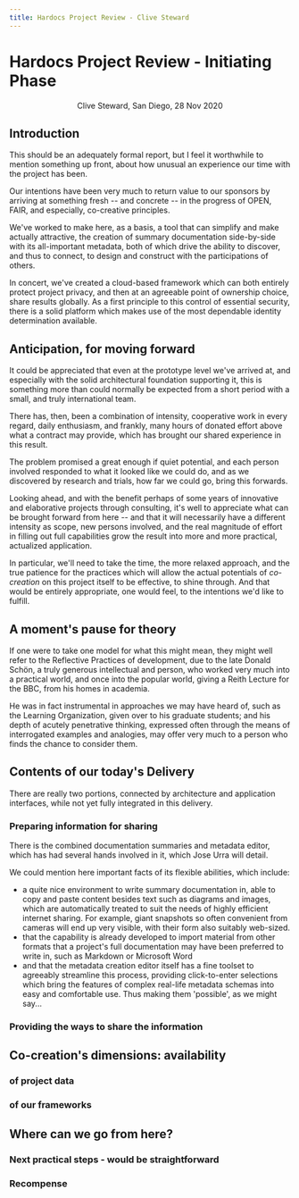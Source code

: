 ```yaml
---
title: Hardocs Project Review - Clive Steward
---
```

# Hardocs Project Review - Initiating Phase
<p style="text-align: center;">Clive Steward, San Diego, 28 Nov 2020</p>

## Introduction

This should be an adequately formal report, but I feel it worthwhile to mention something up front, about how unusual an experience our time with the project has been.

Our intentions have been very much to return value to our sponsors by arriving at something fresh -- and concrete -- in the progress of OPEN, FAIR, and especially, co-creative principles.

We've worked to make here, as a basis, a tool that can simplify and make actually attractive, the creation of summary documentation side-by-side with its all-important metadata, both of which drive the ability to discover, and thus to connect, to design and construct with the participations of others.

In concert, we've created a cloud-based framework which can both entirely protect project privacy, and then at an agreeable point of ownership choice, share results globally. As a first principle to this control of essential security, there is a solid platform which makes use of the most dependable identity determination available.

## Anticipation, for moving forward

It could be appreciated that even at the prototype level we've arrived at, and especially with the solid architectural foundation supporting it, this is something more than could normally be expected from a short period with a small, and truly international team.

There has, then, been a combination of intensity, cooperative work in every regard, daily enthusiasm, and frankly, many hours of donated effort above what a contract may provide, which has brought our shared experience in this result.

The problem promised a great enough if quiet potential, and each person involved responded to what it looked like we could do, and as we discovered by research and trials, how far we could go, bring this forwards.

Looking ahead, and with the benefit perhaps of some years of innovative and elaborative projects through consulting, it's well to appreciate what can be brought forward from here -- and that it will necessarily have a different intensity as scope, new persons involved, and the real magnitude of effort in filling out full capabilities grow the result into more and more practical, actualized application.

In particular, we'll need to take the time, the more relaxed approach, and the true patience for the practices which will allow the actual potentials of *co-creation* on this project itself to be effective, to shine through. And that would be entirely appropriate, one would feel, to the intentions we'd like to fulfill.

## A moment's pause for theory

If one were to take one model for what this might mean, they might well refer to the Reflective Practices of development, due to the late Donald Schön, a truly generous intellectual and person, who worked very much into a practical world, and once into the popular world, giving a Reith Lecture for the BBC, from his homes in academia.

 He was in fact instrumental in approaches we may have heard of, such as the Learning Organization, given over to his graduate students; and his depth of acutely penetrative thinking, expressed often through the means  of interrogated examples and analogies, may offer very much to a person who finds the chance to consider them.

## Contents of our today's Delivery

There are really two portions, connected by architecture and application interfaces, while not yet fully integrated in this delivery.

### Preparing information for sharing

There is the combined documentation summaries and metadata editor, which has had several hands involved in it, which Jose Urra will detail.

We could mention here important facts of its flexible abilities, which include:

 - a quite nice environment to write summary documentation in, able to copy and paste content besides text such as diagrams and images, which are automatically treated to suit the needs of highly efficient internet sharing. For example, giant snapshots so often convenient from cameras will end up very visible, with their form also suitably web-sized.
- that the capability is already developed to import material from other formats that a project's full documentation may have been preferred to write in, such as Markdown or Microsoft Word
- and that the metadata creation editor itself has a fine toolset to agreeably streamline this process, providing click-to-enter selections which bring the features of complex real-life metadata schemas into easy and comfortable use. Thus making them 'possible', as we might say...

### Providing the ways to share the information

## Co-creation's dimensions: availability

### of project data

### of our frameworks

## Where can we go from here?
### Next practical steps - would be straightforward

### Recompense
